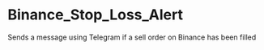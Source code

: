 # Binance_Stop_Loss_Alert
 Sends a message using Telegram if a sell order on Binance has been filled
